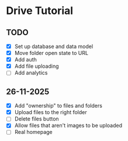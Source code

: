 # Drive Tutorial

## TODO

- [x] Set up database and data model
- [x] Move folder open state to URL
- [x] Add auth
- [x] Add file uploading
- [ ] Add analytics

## 26-11-2025

- [x] Add "ownership" to files and folders
- [x] Upload files to the right folder
- [ ] Delete files button
- [x] Allow files that aren't images to be uploaded
- [ ] Real homepage
